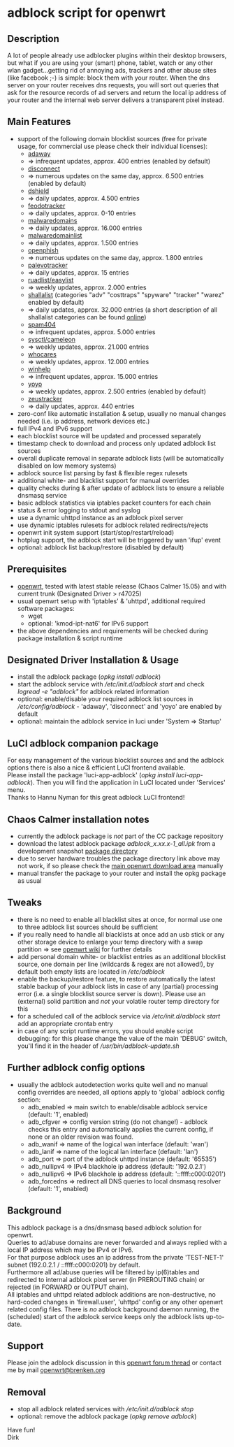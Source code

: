 # adblock script for openwrt

## Description
A lot of people already use adblocker plugins within their desktop browsers, but what if you are using your (smart) phone, tablet, watch or any other wlan gadget...getting rid of annoying ads, trackers and other abuse sites (like facebook ;-) is simple: block them with your router. When the dns server on your router receives dns requests, you will sort out queries that ask for the resource records of ad servers and return the local ip address of your router and the internal web server delivers a transparent pixel instead.  

## Main Features
* support of the following domain blocklist sources (free for private usage, for commercial use please check their individual licenses):
    * [adaway](https://adaway.org)
    * => infrequent updates, approx. 400 entries (enabled by default)
    * [disconnect](https://disconnect.me)
    * => numerous updates on the same day, approx. 6.500 entries (enabled by default)
    * [dshield](http://dshield.org)
    * => daily updates, approx. 4.500 entries
    * [feodotracker](https://feodotracker.abuse.ch)
    * => daily updates, approx. 0-10 entries
    * [malwaredomains](http://malwaredomains.com)
    * => daily updates, approx. 16.000 entries
    * [malwaredomainlist](http://www.malwaredomainlist.com)
    * => daily updates, approx. 1.500 entries
    * [openphish](https://openphish.com)
    * => numerous updates on the same day, approx. 1.800 entries
    * [palevotracker](https://palevotracker.abuse.ch)
    * => daily updates, approx. 15 entries
    * [ruadlist/easylist](https://code.google.com/p/ruadlist)
    * => weekly updates, approx. 2.000 entries
    * [shallalist](http://www.shallalist.de) (categories "adv" "costtraps" "spyware" "tracker" "warez" enabled by default)
    * => daily updates, approx. 32.000 entries (a short description of all shallalist categories can be found [online](http://www.shallalist.de/categories.html))
    * [spam404](http://www.spam404.com)
    * => infrequent updates, approx. 5.000 entries
    * [sysctl/cameleon](http://sysctl.org/cameleon)
    * => weekly updates, approx. 21.000 entries
    * [whocares](http://someonewhocares.org)
    * => weekly updates, approx. 12.000 entries
    * [winhelp](http://winhelp2002.mvps.org)
    * => infrequent updates, approx. 15.000 entries
    * [yoyo](http://pgl.yoyo.org/adservers)
    * => weekly updates, approx. 2.500 entries (enabled by default)
    * [zeustracker](https://zeustracker.abuse.ch)
    * => daily updates, approx. 440 entries
* zero-conf like automatic installation & setup, usually no manual changes needed (i.e. ip address, network devices etc.)
* full IPv4 and IPv6 support
* each blocklist source will be updated and processed separately
* timestamp check to download and process only updated adblock list sources
* overall duplicate removal in separate adblock lists (will be automatically disabled on low memory systems)
* adblock source list parsing by fast & flexible regex rulesets
* additional white- and blacklist support for manual overrides
* quality checks during & after update of adblock lists to ensure a reliable dnsmasq service
* basic adblock statistics via iptables packet counters for each chain
* status & error logging to stdout and syslog
* use a dynamic uhttpd instance as an adblock pixel server
* use dynamic iptables rulesets for adblock related redirects/rejects
* openwrt init system support (start/stop/restart/reload)
* hotplug support, the adblock start will be triggered by wan 'ifup' event
* optional: adblock list backup/restore (disabled by default)

## Prerequisites
* [openwrt](https://openwrt.org), tested with latest stable release (Chaos Calmer 15.05) and with current trunk (Designated Driver > r47025)
* usual openwrt setup with 'iptables' & 'uhttpd', additional required software packages:
    * wget
    * optional: 'kmod-ipt-nat6' for IPv6 support
* the above dependencies and requirements will be checked during package installation & script runtime

## Designated Driver Installation & Usage
* install the adblock package (*opkg install adblock*)
* start the adblock service with */etc/init.d/adblock start* and check *logread -e "adblock"* for adblock related information
* optional: enable/disable your required adblock list sources in */etc/config/adblock* - 'adaway', 'disconnect' and 'yoyo' are enabled by default
* optional: maintain the adblock service in luci under 'System => Startup'

## LuCI adblock companion package
For easy management of the various blocklist sources and and the adblock options there is also a nice & efficient LuCI frontend available.  
Please install the package 'luci-app-adblock' (*opkg install luci-app-adblock*). Then you will find the application in LuCI located under 'Services' menu.  
Thanks to Hannu Nyman for this great adblock LuCI frontend!  

## Chaos Calmer installation notes
* currently the adblock package is *not* part of the CC package repository
* download the latest adblock package *adblock_x.xx.x-1_all.ipk* from a development snapshot [package directory](https://downloads.openwrt.org/snapshots/trunk/ar71xx/nand/packages/packages)
* due to server hardware troubles the package directory link above may not work, if so please check the [main openwrt download area](https://downloads.openwrt.org) manually
* manual transfer the package to your router and install the opkg package as usual

## Tweaks
* there is no need to enable all blacklist sites at once, for normal use one to three adblock list sources should be sufficient
* if you really need to handle all blacklists at once add an usb stick or any other storage device to enlarge your temp directory with a swap partition => see [openwrt wiki](https://wiki.openwrt.org/doc/uci/fstab) for further details
* add personal domain white- or blacklist entries as an additional blocklist source, one domain per line (wildcards & regex are not allowed!), by default both empty lists are located in */etc/adblock*
* enable the backup/restore feature, to restore automatically the latest stable backup of your adblock lists in case of any (partial) processing error (i.e. a single blocklist source server is down). Please use an (external) solid partition and *not* your volatile router temp directory for this
* for a scheduled call of the adblock service via */etc/init.d/adblock start* add an appropriate crontab entry
* in case of any script runtime errors, you should enable script debugging: for this please change the value of the main 'DEBUG' switch, you'll find it in the header of */usr/bin/adblock-update.sh*

## Further adblock config options
* usually the adblock autodetection works quite well and no manual config overrides are needed, all options apply to 'global' adblock config section:
    * adb\_enabled => main switch to enable/disable adblock service (default: '1', enabled)
    * adb\_cfgver => config version string (do not change!) - adblock checks this entry and automatically applies the current config, if none or an older revision was found.
    * adb\_wanif => name of the logical wan interface (default: 'wan')
    * adb\_lanif => name of the logical lan interface (default: 'lan')
    * adb\_port => port of the adblock uhttpd instance (default: '65535')
    * adb\_nullipv4 => IPv4 blackhole ip address (default: '192.0.2.1')
    * adb\_nullipv6 => IPv6 blackhole ip address (default: '::ffff:c000:0201')
    * adb\_forcedns => redirect all DNS queries to local dnsmasq resolver (default: '1', enabled)

## Background
This adblock package is a dns/dnsmasq based adblock solution for openwrt.  
Queries to ad/abuse domains are never forwarded and always replied with a local IP address which may be IPv4 or IPv6.  
For that purpose adblock uses an ip address from the private 'TEST-NET-1' subnet (192.0.2.1 / ::ffff:c000:0201) by default.  
Furthermore all ad/abuse queries will be filtered by ip(6)tables and redirected to internal adblock pixel server (in PREROUTING chain) or rejected (in FORWARD or OUTPUT chain).  
All iptables and uhttpd related adblock additions are non-destructive, no hard-coded changes in 'firewall.user', 'uhttpd' config or any other openwrt related config files. There is *no* adblock background daemon running, the (scheduled) start of the adblock service keeps only the adblock lists up-to-date.  

## Support
Please join the adblock discussion in this [openwrt forum thread](https://forum.openwrt.org/viewtopic.php?id=59803) or contact me by mail <openwrt@brenken.org>  

## Removal
* stop all adblock related services with */etc/init.d/adblock stop*
* optional: remove the adblock package (*opkg remove adblock*)

Have fun!  
Dirk  
